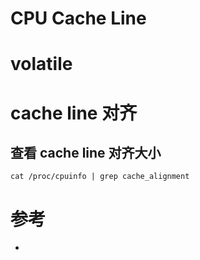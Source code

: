 CPU Cache Line
==============


# volatile

# cache line 对齐
## 查看 cache line 对齐大小
`cat /proc/cpuinfo | grep cache_alignment`

# 参考
 - []()

